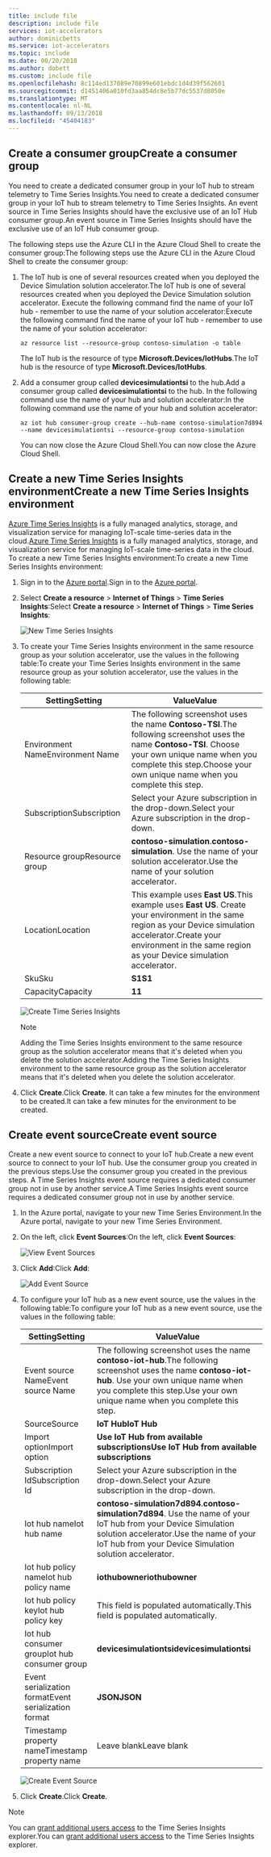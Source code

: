 ```yaml
---
title: include file
description: include file
services: iot-accelerators
author: dominicbetts
ms.service: iot-accelerators
ms.topic: include
ms.date: 08/20/2018
ms.author: dobett
ms.custom: include file
ms.openlocfilehash: 8c114ed137089e70899e601ebdc1d4d39f562601
ms.sourcegitcommit: d1451406a010fd3aa854dc8e5b77dc5537d8050e
ms.translationtype: MT
ms.contentlocale: nl-NL
ms.lasthandoff: 09/13/2018
ms.locfileid: "45404183"
---
```

## <a name="create-a-consumer-group"></a><span data-ttu-id="6c1df-103">Create a consumer group</span><span class="sxs-lookup"><span data-stu-id="6c1df-103">Create a consumer group</span></span>

<span data-ttu-id="6c1df-104">You need to create a dedicated consumer group in your IoT hub to stream telemetry to Time Series Insights.</span><span class="sxs-lookup"><span data-stu-id="6c1df-104">You need to create a dedicated consumer group in your IoT hub to stream telemetry to Time Series Insights.</span></span> <span data-ttu-id="6c1df-105">An event source in Time Series Insights should have the exclusive use of an IoT Hub consumer group.</span><span class="sxs-lookup"><span data-stu-id="6c1df-105">An event source in Time Series Insights should have the exclusive use of an IoT Hub consumer group.</span></span>

<span data-ttu-id="6c1df-106">The following steps use the Azure CLI in the Azure Cloud Shell to create the consumer group:</span><span class="sxs-lookup"><span data-stu-id="6c1df-106">The following steps use the Azure CLI in the Azure Cloud Shell to create the consumer group:</span></span>

1. <span data-ttu-id="6c1df-107">The IoT hub is one of several resources created when you deployed the Device Simulation solution accelerator.</span><span class="sxs-lookup"><span data-stu-id="6c1df-107">The IoT hub is one of several resources created when you deployed the Device Simulation solution accelerator.</span></span> <span data-ttu-id="6c1df-108">Execute the following command find the name of your IoT hub - remember to use the name of your solution accelerator:</span><span class="sxs-lookup"><span data-stu-id="6c1df-108">Execute the following command find the name of your IoT hub - remember to use the name of your solution accelerator:</span></span>

    ```azurecli-interactive
    az resource list --resource-group contoso-simulation -o table
    ```

    <span data-ttu-id="6c1df-109">The IoT hub is the resource of type **Microsoft.Devices/IotHubs**.</span><span class="sxs-lookup"><span data-stu-id="6c1df-109">The IoT hub is the resource of type **Microsoft.Devices/IotHubs**.</span></span>

1. <span data-ttu-id="6c1df-110">Add a consumer group called **devicesimulationtsi** to the hub.</span><span class="sxs-lookup"><span data-stu-id="6c1df-110">Add a consumer group called **devicesimulationtsi** to the hub.</span></span> <span data-ttu-id="6c1df-111">In the following command use the name of your hub and solution accelerator:</span><span class="sxs-lookup"><span data-stu-id="6c1df-111">In the following command use the name of your hub and solution accelerator:</span></span>

    ```azurecli-interactive
    az iot hub consumer-group create --hub-name contoso-simulation7d894 --name devicesimulationtsi --resource-group contoso-simulation
    ```

    <span data-ttu-id="6c1df-112">You can now close the Azure Cloud Shell.</span><span class="sxs-lookup"><span data-stu-id="6c1df-112">You can now close the Azure Cloud Shell.</span></span>

## <a name="create-a-new-time-series-insights-environment"></a><span data-ttu-id="6c1df-113">Create a new Time Series Insights environment</span><span class="sxs-lookup"><span data-stu-id="6c1df-113">Create a new Time Series Insights environment</span></span>

<span data-ttu-id="6c1df-114">[Azure Time Series Insights](../articles/time-series-insights/time-series-insights-overview.md) is a fully managed analytics, storage, and visualization service for managing IoT-scale time-series data in the cloud.</span><span class="sxs-lookup"><span data-stu-id="6c1df-114">[Azure Time Series Insights](../articles/time-series-insights/time-series-insights-overview.md) is a fully managed analytics, storage, and visualization service for managing IoT-scale time-series data in the cloud.</span></span> <span data-ttu-id="6c1df-115">To create a new Time Series Insights environment:</span><span class="sxs-lookup"><span data-stu-id="6c1df-115">To create a new Time Series Insights environment:</span></span>

1. <span data-ttu-id="6c1df-116">Sign in to the [Azure portal](http://portal.azure.com/).</span><span class="sxs-lookup"><span data-stu-id="6c1df-116">Sign in to the [Azure portal](http://portal.azure.com/).</span></span>

1. <span data-ttu-id="6c1df-117">Select **Create a resource** > **Internet of Things** > **Time Series Insights**:</span><span class="sxs-lookup"><span data-stu-id="6c1df-117">Select **Create a resource** > **Internet of Things** > **Time Series Insights**:</span></span>

    ![New Time Series Insights](./media/iot-accelerators-create-tsi/new-time-series-insights.png)

1. <span data-ttu-id="6c1df-119">To create your Time Series Insights environment in the same resource group as your solution accelerator, use the values in the following table:</span><span class="sxs-lookup"><span data-stu-id="6c1df-119">To create your Time Series Insights environment in the same resource group as your solution accelerator, use the values in the following table:</span></span>

    | <span data-ttu-id="6c1df-120">Setting</span><span class="sxs-lookup"><span data-stu-id="6c1df-120">Setting</span></span> | <span data-ttu-id="6c1df-121">Value</span><span class="sxs-lookup"><span data-stu-id="6c1df-121">Value</span></span> |
    | ------- | ----- |
    | <span data-ttu-id="6c1df-122">Environment Name</span><span class="sxs-lookup"><span data-stu-id="6c1df-122">Environment Name</span></span> | <span data-ttu-id="6c1df-123">The following screenshot uses the name **Contoso-TSI**.</span><span class="sxs-lookup"><span data-stu-id="6c1df-123">The following screenshot uses the name **Contoso-TSI**.</span></span> <span data-ttu-id="6c1df-124">Choose your own unique name when you complete this step.</span><span class="sxs-lookup"><span data-stu-id="6c1df-124">Choose your own unique name when you complete this step.</span></span> |
    | <span data-ttu-id="6c1df-125">Subscription</span><span class="sxs-lookup"><span data-stu-id="6c1df-125">Subscription</span></span> | <span data-ttu-id="6c1df-126">Select your Azure subscription in the drop-down.</span><span class="sxs-lookup"><span data-stu-id="6c1df-126">Select your Azure subscription in the drop-down.</span></span> |
    | <span data-ttu-id="6c1df-127">Resource group</span><span class="sxs-lookup"><span data-stu-id="6c1df-127">Resource group</span></span> | <span data-ttu-id="6c1df-128">**contoso-simulation**.</span><span class="sxs-lookup"><span data-stu-id="6c1df-128">**contoso-simulation**.</span></span> <span data-ttu-id="6c1df-129">Use the name of your solution accelerator.</span><span class="sxs-lookup"><span data-stu-id="6c1df-129">Use the name of your solution accelerator.</span></span> |
    | <span data-ttu-id="6c1df-130">Location</span><span class="sxs-lookup"><span data-stu-id="6c1df-130">Location</span></span> | <span data-ttu-id="6c1df-131">This example uses **East US**.</span><span class="sxs-lookup"><span data-stu-id="6c1df-131">This example uses **East US**.</span></span> <span data-ttu-id="6c1df-132">Create your environment in the same region as your Device simulation accelerator.</span><span class="sxs-lookup"><span data-stu-id="6c1df-132">Create your environment in the same region as your Device simulation accelerator.</span></span> |
    | <span data-ttu-id="6c1df-133">Sku</span><span class="sxs-lookup"><span data-stu-id="6c1df-133">Sku</span></span> |<span data-ttu-id="6c1df-134">**S1**</span><span class="sxs-lookup"><span data-stu-id="6c1df-134">**S1**</span></span> |
    | <span data-ttu-id="6c1df-135">Capacity</span><span class="sxs-lookup"><span data-stu-id="6c1df-135">Capacity</span></span> | <span data-ttu-id="6c1df-136">**1**</span><span class="sxs-lookup"><span data-stu-id="6c1df-136">**1**</span></span> |

    ![Create Time Series Insights](./media/iot-accelerators-create-tsi/new-time-series-insights-create.png)

    > [!NOTE]
    > <span data-ttu-id="6c1df-138">Adding the Time Series Insights environment to the same resource group as the solution accelerator means that it's deleted when you delete the solution accelerator.</span><span class="sxs-lookup"><span data-stu-id="6c1df-138">Adding the Time Series Insights environment to the same resource group as the solution accelerator means that it's deleted when you delete the solution accelerator.</span></span>

1. <span data-ttu-id="6c1df-139">Click **Create**.</span><span class="sxs-lookup"><span data-stu-id="6c1df-139">Click **Create**.</span></span> <span data-ttu-id="6c1df-140">It can take a few minutes for the environment to be created.</span><span class="sxs-lookup"><span data-stu-id="6c1df-140">It can take a few minutes for the environment to be created.</span></span>

## <a name="create-event-source"></a><span data-ttu-id="6c1df-141">Create event source</span><span class="sxs-lookup"><span data-stu-id="6c1df-141">Create event source</span></span>

<span data-ttu-id="6c1df-142">Create a new event source to connect to your IoT hub.</span><span class="sxs-lookup"><span data-stu-id="6c1df-142">Create a new event source to connect to your IoT hub.</span></span> <span data-ttu-id="6c1df-143">Use the consumer group you created in the previous steps.</span><span class="sxs-lookup"><span data-stu-id="6c1df-143">Use the consumer group you created in the previous steps.</span></span> <span data-ttu-id="6c1df-144">A Time Series Insights event source requires a dedicated consumer group not in use by another service.</span><span class="sxs-lookup"><span data-stu-id="6c1df-144">A Time Series Insights event source requires a dedicated consumer group not in use by another service.</span></span>

1. <span data-ttu-id="6c1df-145">In the Azure portal, navigate to your new Time Series Environment.</span><span class="sxs-lookup"><span data-stu-id="6c1df-145">In the Azure portal, navigate to your new Time Series Environment.</span></span>

1. <span data-ttu-id="6c1df-146">On the left, click **Event Sources**:</span><span class="sxs-lookup"><span data-stu-id="6c1df-146">On the left, click **Event Sources**:</span></span>

    ![View Event Sources](./media/iot-accelerators-create-tsi/time-series-insights-event-sources.png)

1. <span data-ttu-id="6c1df-148">Click **Add**:</span><span class="sxs-lookup"><span data-stu-id="6c1df-148">Click **Add**:</span></span>

    ![Add Event Source](./media/iot-accelerators-create-tsi/time-series-insights-event-sources-add.png)

1. <span data-ttu-id="6c1df-150">To configure your IoT hub as a new event source, use the values in the following table:</span><span class="sxs-lookup"><span data-stu-id="6c1df-150">To configure your IoT hub as a new event source, use the values in the following table:</span></span>

    | <span data-ttu-id="6c1df-151">Setting</span><span class="sxs-lookup"><span data-stu-id="6c1df-151">Setting</span></span> | <span data-ttu-id="6c1df-152">Value</span><span class="sxs-lookup"><span data-stu-id="6c1df-152">Value</span></span> |
    | ------- | ----- |
    | <span data-ttu-id="6c1df-153">Event source Name</span><span class="sxs-lookup"><span data-stu-id="6c1df-153">Event source Name</span></span> | <span data-ttu-id="6c1df-154">The following screenshot uses the name **contoso-iot-hub**.</span><span class="sxs-lookup"><span data-stu-id="6c1df-154">The following screenshot uses the name **contoso-iot-hub**.</span></span> <span data-ttu-id="6c1df-155">Use your own unique name when you complete this step.</span><span class="sxs-lookup"><span data-stu-id="6c1df-155">Use your own unique name when you complete this step.</span></span> |
    | <span data-ttu-id="6c1df-156">Source</span><span class="sxs-lookup"><span data-stu-id="6c1df-156">Source</span></span> | <span data-ttu-id="6c1df-157">**IoT Hub**</span><span class="sxs-lookup"><span data-stu-id="6c1df-157">**IoT Hub**</span></span> |
    | <span data-ttu-id="6c1df-158">Import option</span><span class="sxs-lookup"><span data-stu-id="6c1df-158">Import option</span></span> | <span data-ttu-id="6c1df-159">**Use IoT Hub from available subscriptions**</span><span class="sxs-lookup"><span data-stu-id="6c1df-159">**Use IoT Hub from available subscriptions**</span></span> |
    | <span data-ttu-id="6c1df-160">Subscription Id</span><span class="sxs-lookup"><span data-stu-id="6c1df-160">Subscription Id</span></span> | <span data-ttu-id="6c1df-161">Select your Azure subscription in the drop-down.</span><span class="sxs-lookup"><span data-stu-id="6c1df-161">Select your Azure subscription in the drop-down.</span></span> |
    | <span data-ttu-id="6c1df-162">Iot hub name</span><span class="sxs-lookup"><span data-stu-id="6c1df-162">Iot hub name</span></span> | <span data-ttu-id="6c1df-163">**contoso-simulation7d894**.</span><span class="sxs-lookup"><span data-stu-id="6c1df-163">**contoso-simulation7d894**.</span></span> <span data-ttu-id="6c1df-164">Use the name of your IoT hub from your Device Simulation solution accelerator.</span><span class="sxs-lookup"><span data-stu-id="6c1df-164">Use the name of your IoT hub from your Device Simulation solution accelerator.</span></span> |
    | <span data-ttu-id="6c1df-165">Iot hub policy name</span><span class="sxs-lookup"><span data-stu-id="6c1df-165">Iot hub policy name</span></span> | <span data-ttu-id="6c1df-166">**iothubowner**</span><span class="sxs-lookup"><span data-stu-id="6c1df-166">**iothubowner**</span></span> |
    | <span data-ttu-id="6c1df-167">Iot hub policy key</span><span class="sxs-lookup"><span data-stu-id="6c1df-167">Iot hub policy key</span></span> | <span data-ttu-id="6c1df-168">This field is populated automatically.</span><span class="sxs-lookup"><span data-stu-id="6c1df-168">This field is populated automatically.</span></span> |
    | <span data-ttu-id="6c1df-169">Iot hub consumer group</span><span class="sxs-lookup"><span data-stu-id="6c1df-169">Iot hub consumer group</span></span> | <span data-ttu-id="6c1df-170">**devicesimulationtsi**</span><span class="sxs-lookup"><span data-stu-id="6c1df-170">**devicesimulationtsi**</span></span> |
    | <span data-ttu-id="6c1df-171">Event serialization format</span><span class="sxs-lookup"><span data-stu-id="6c1df-171">Event serialization format</span></span> | <span data-ttu-id="6c1df-172">**JSON**</span><span class="sxs-lookup"><span data-stu-id="6c1df-172">**JSON**</span></span> |
    | <span data-ttu-id="6c1df-173">Timestamp property name</span><span class="sxs-lookup"><span data-stu-id="6c1df-173">Timestamp property name</span></span> | <span data-ttu-id="6c1df-174">Leave blank</span><span class="sxs-lookup"><span data-stu-id="6c1df-174">Leave blank</span></span> |

    ![Create Event Source](./media/iot-accelerators-create-tsi/time-series-insights-event-source-create.png)

1. <span data-ttu-id="6c1df-176">Click **Create**.</span><span class="sxs-lookup"><span data-stu-id="6c1df-176">Click **Create**.</span></span>

> [!NOTE]
> <span data-ttu-id="6c1df-177">You can [grant additional users access](../articles/time-series-insights/time-series-insights-data-access.md#grant-data-access) to the Time Series Insights explorer.</span><span class="sxs-lookup"><span data-stu-id="6c1df-177">You can [grant additional users access](../articles/time-series-insights/time-series-insights-data-access.md#grant-data-access) to the Time Series Insights explorer.</span></span>